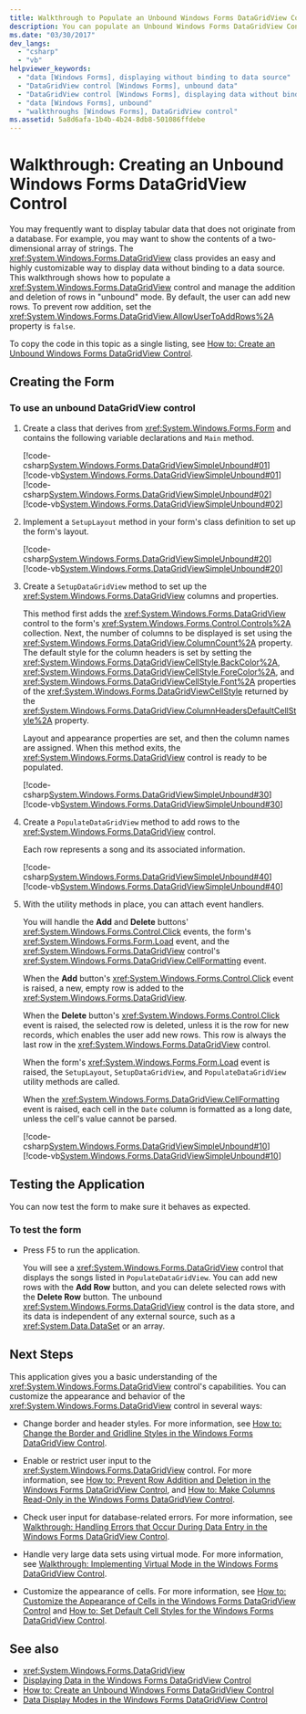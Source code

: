 ```yaml
---
title: Walkthrough to Populate an Unbound Windows Forms DataGridView Control
description: You can populate an Unbound Windows Forms DataGridView Control and display a small amount of data without binding it to a data source
ms.date: "03/30/2017"
dev_langs: 
  - "csharp"
  - "vb"
helpviewer_keywords: 
  - "data [Windows Forms], displaying without binding to data source"
  - "DataGridView control [Windows Forms], unbound data"
  - "DataGridView control [Windows Forms], displaying data without binding to a data source"
  - "data [Windows Forms], unbound"
  - "walkthroughs [Windows Forms], DataGridView control"
ms.assetid: 5a8d6afa-1b4b-4b24-8db8-501086ffdebe
---
```

# Walkthrough: Creating an Unbound Windows Forms DataGridView Control

You may frequently want to display tabular data that does not originate from a database. For example, you may want to show the contents of a two-dimensional array of strings. The <xref:System.Windows.Forms.DataGridView> class provides an easy and highly customizable way to display data without binding to a data source. This walkthrough shows how to populate a <xref:System.Windows.Forms.DataGridView> control and manage the addition and deletion of rows in "unbound" mode. By default, the user can add new rows. To prevent row addition, set the <xref:System.Windows.Forms.DataGridView.AllowUserToAddRows%2A> property is `false`.  
  
To copy the code in this topic as a single listing, see [How to: Create an Unbound Windows Forms DataGridView Control](how-to-create-an-unbound-windows-forms-datagridview-control.md).  
  
## Creating the Form  
  
### To use an unbound DataGridView control  
  
1. Create a class that derives from <xref:System.Windows.Forms.Form> and contains the following variable declarations and `Main` method.  
  
     [!code-csharp[System.Windows.Forms.DataGridViewSimpleUnbound#01](~/samples/snippets/csharp/VS_Snippets_Winforms/System.Windows.Forms.DataGridViewSimpleUnbound/CS/simpleunbound.cs#01)]
     [!code-vb[System.Windows.Forms.DataGridViewSimpleUnbound#01](~/samples/snippets/visualbasic/VS_Snippets_Winforms/System.Windows.Forms.DataGridViewSimpleUnbound/VB/simpleunbound.vb#01)]  
    [!code-csharp[System.Windows.Forms.DataGridViewSimpleUnbound#02](~/samples/snippets/csharp/VS_Snippets_Winforms/System.Windows.Forms.DataGridViewSimpleUnbound/CS/simpleunbound.cs#02)]
    [!code-vb[System.Windows.Forms.DataGridViewSimpleUnbound#02](~/samples/snippets/visualbasic/VS_Snippets_Winforms/System.Windows.Forms.DataGridViewSimpleUnbound/VB/simpleunbound.vb#02)]  
  
2. Implement a `SetupLayout` method in your form's class definition to set up the form's layout.  
  
     [!code-csharp[System.Windows.Forms.DataGridViewSimpleUnbound#20](~/samples/snippets/csharp/VS_Snippets_Winforms/System.Windows.Forms.DataGridViewSimpleUnbound/CS/simpleunbound.cs#20)]
     [!code-vb[System.Windows.Forms.DataGridViewSimpleUnbound#20](~/samples/snippets/visualbasic/VS_Snippets_Winforms/System.Windows.Forms.DataGridViewSimpleUnbound/VB/simpleunbound.vb#20)]  
  
3. Create a `SetupDataGridView` method to set up the <xref:System.Windows.Forms.DataGridView> columns and properties.  
  
     This method first adds the <xref:System.Windows.Forms.DataGridView> control to the form's <xref:System.Windows.Forms.Control.Controls%2A> collection. Next, the number of columns to be displayed is set using the <xref:System.Windows.Forms.DataGridView.ColumnCount%2A> property. The default style for the column headers is set by setting the <xref:System.Windows.Forms.DataGridViewCellStyle.BackColor%2A>, <xref:System.Windows.Forms.DataGridViewCellStyle.ForeColor%2A>, and <xref:System.Windows.Forms.DataGridViewCellStyle.Font%2A> properties of the <xref:System.Windows.Forms.DataGridViewCellStyle> returned by the <xref:System.Windows.Forms.DataGridView.ColumnHeadersDefaultCellStyle%2A> property.  
  
     Layout and appearance properties are set, and then the column names are assigned. When this method exits, the <xref:System.Windows.Forms.DataGridView> control is ready to be populated.  
  
     [!code-csharp[System.Windows.Forms.DataGridViewSimpleUnbound#30](~/samples/snippets/csharp/VS_Snippets_Winforms/System.Windows.Forms.DataGridViewSimpleUnbound/CS/simpleunbound.cs#30)]
     [!code-vb[System.Windows.Forms.DataGridViewSimpleUnbound#30](~/samples/snippets/visualbasic/VS_Snippets_Winforms/System.Windows.Forms.DataGridViewSimpleUnbound/VB/simpleunbound.vb#30)]  
  
4. Create a `PopulateDataGridView` method to add rows to the <xref:System.Windows.Forms.DataGridView> control.  
  
     Each row represents a song and its associated information.  
  
     [!code-csharp[System.Windows.Forms.DataGridViewSimpleUnbound#40](~/samples/snippets/csharp/VS_Snippets_Winforms/System.Windows.Forms.DataGridViewSimpleUnbound/CS/simpleunbound.cs#40)]
     [!code-vb[System.Windows.Forms.DataGridViewSimpleUnbound#40](~/samples/snippets/visualbasic/VS_Snippets_Winforms/System.Windows.Forms.DataGridViewSimpleUnbound/VB/simpleunbound.vb#40)]  
  
5. With the utility methods in place, you can attach event handlers.  
  
     You will handle the **Add** and **Delete** buttons' <xref:System.Windows.Forms.Control.Click> events, the form's <xref:System.Windows.Forms.Form.Load> event, and the <xref:System.Windows.Forms.DataGridView> control's <xref:System.Windows.Forms.DataGridView.CellFormatting> event.  
  
     When the **Add** button's <xref:System.Windows.Forms.Control.Click> event is raised, a new, empty row is added to the <xref:System.Windows.Forms.DataGridView>.  
  
     When the **Delete** button's <xref:System.Windows.Forms.Control.Click> event is raised, the selected row is deleted, unless it is the row for new records, which enables the user add new rows. This row is always the last row in the <xref:System.Windows.Forms.DataGridView> control.  
  
     When the form's <xref:System.Windows.Forms.Form.Load> event is raised, the `SetupLayout`, `SetupDataGridView`, and `PopulateDataGridView` utility methods are called.  
  
     When the <xref:System.Windows.Forms.DataGridView.CellFormatting> event is raised, each cell in the `Date` column is formatted as a long date, unless the cell's value cannot be parsed.  
  
     [!code-csharp[System.Windows.Forms.DataGridViewSimpleUnbound#10](~/samples/snippets/csharp/VS_Snippets_Winforms/System.Windows.Forms.DataGridViewSimpleUnbound/CS/simpleunbound.cs#10)]
     [!code-vb[System.Windows.Forms.DataGridViewSimpleUnbound#10](~/samples/snippets/visualbasic/VS_Snippets_Winforms/System.Windows.Forms.DataGridViewSimpleUnbound/VB/simpleunbound.vb#10)]  
  
## Testing the Application

 You can now test the form to make sure it behaves as expected.  
  
### To test the form  
  
- Press F5 to run the application.  
  
     You will see a <xref:System.Windows.Forms.DataGridView> control that displays the songs listed in `PopulateDataGridView`. You can add new rows with the **Add Row** button, and you can delete selected rows with the **Delete Row** button. The unbound <xref:System.Windows.Forms.DataGridView> control is the data store, and its data is independent of any external source, such as a <xref:System.Data.DataSet> or an array.  
  
## Next Steps
  
 This application gives you a basic understanding of the <xref:System.Windows.Forms.DataGridView> control's capabilities. You can customize the appearance and behavior of the <xref:System.Windows.Forms.DataGridView> control in several ways:  
  
- Change border and header styles. For more information, see [How to: Change the Border and Gridline Styles in the Windows Forms DataGridView Control](change-the-border-and-gridline-styles-in-the-datagrid.md).  
  
- Enable or restrict user input to the <xref:System.Windows.Forms.DataGridView> control. For more information, see [How to: Prevent Row Addition and Deletion in the Windows Forms DataGridView Control](prevent-row-addition-and-deletion-datagridview.md), and [How to: Make Columns Read-Only in the Windows Forms DataGridView Control](how-to-make-columns-read-only-in-the-windows-forms-datagridview-control.md).  
  
- Check user input for database-related errors. For more information, see [Walkthrough: Handling Errors that Occur During Data Entry in the Windows Forms DataGridView Control](handling-errors-that-occur-during-data-entry-in-the-datagrid.md).  
  
- Handle very large data sets using virtual mode. For more information, see [Walkthrough: Implementing Virtual Mode in the Windows Forms DataGridView Control](implementing-virtual-mode-wf-datagridview-control.md).  
  
- Customize the appearance of cells. For more information, see [How to: Customize the Appearance of Cells in the Windows Forms DataGridView Control](customize-the-appearance-of-cells-in-the-datagrid.md) and [How to: Set Default Cell Styles for the Windows Forms DataGridView Control](how-to-set-default-cell-styles-for-the-windows-forms-datagridview-control.md).  
  
## See also

- <xref:System.Windows.Forms.DataGridView>
- [Displaying Data in the Windows Forms DataGridView Control](displaying-data-in-the-windows-forms-datagridview-control.md)
- [How to: Create an Unbound Windows Forms DataGridView Control](how-to-create-an-unbound-windows-forms-datagridview-control.md)
- [Data Display Modes in the Windows Forms DataGridView Control](data-display-modes-in-the-windows-forms-datagridview-control.md)
